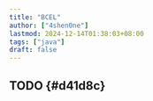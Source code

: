 ```yaml
---
title: "BCEL"
author: ["4shen0ne"]
lastmod: 2024-12-14T01:38:03+08:00
tags: ["java"]
draft: false
---
```


## <span class="org-todo todo TODO">TODO</span>  {#d41d8c}
